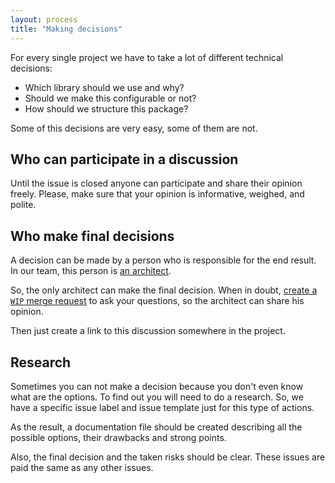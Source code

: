 ```yaml
---
layout: process
title: "Making decisions"
---
```


For every single project we have to take a lot of different technical decisions:

- Which library should we use and why?
- Should we make this configurable or not?
- How should we structure this package?

Some of this decisions are very easy, some of them are not.


## Who can participate in a discussion

Until the issue is closed anyone can participate and share their opinion freely.
Please, make sure that your opinion is informative, weighed, and polite.


## Who make final decisions

A decision can be made by a person who is responsible for the end result.
In our team, this person is [an architect](https://wemake.services/meta/rsdp/roles-and-responsibilities#full-list-of-possible-actions).

So, the only architect can make the final decision.
When in doubt, [create a `WIP` merge request](https://wemake.services/meta/rsdp/creating-merge-requests#merge-request-heading) to ask your questions, so the architect can share his opinion.

Then just create a link to this discussion somewhere in the project.


## Research

Sometimes you can not make a decision because you don't even know what are the options.
To find out you will need to do a research.
So, we have a specific issue label and issue template just for this type of actions.

As the result, a documentation file should be created describing all the possible options, their drawbacks and strong points.

Also, the final decision and the taken risks should be clear.
These issues are paid the same as any other issues.
